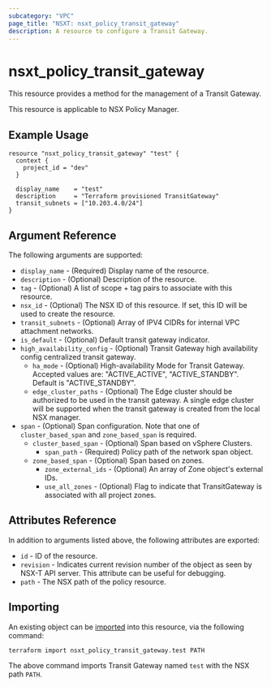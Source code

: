 ```yaml
---
subcategory: "VPC"
page_title: "NSXT: nsxt_policy_transit_gateway"
description: A resource to configure a Transit Gateway.
---
```


# nsxt_policy_transit_gateway

This resource provides a method for the management of a Transit Gateway.

This resource is applicable to NSX Policy Manager.

## Example Usage

```hcl
resource "nsxt_policy_transit_gateway" "test" {
  context {
    project_id = "dev"
  }

  display_name    = "test"
  description     = "Terraform provisioned TransitGateway"
  transit_subnets = ["10.203.4.0/24"]
}
```

## Argument Reference

The following arguments are supported:

* `display_name` - (Required) Display name of the resource.
* `description` - (Optional) Description of the resource.
* `tag` - (Optional) A list of scope + tag pairs to associate with this resource.
* `nsx_id` - (Optional) The NSX ID of this resource. If set, this ID will be used to create the resource.
* `transit_subnets` - (Optional) Array of IPV4 CIDRs for internal VPC attachment networks.
* `is_default` - (Optional) Default transit gateway indicator.
* `high_availability_config` - (Optional) Transit Gateway high availability config centralized transit gateway.
  * `ha_mode` - (Optional) High-availability Mode for Transit Gateway. Accepted values are: "ACTIVE_ACTIVE", "ACTIVE_STANDBY". Default is "ACTIVE_STANDBY".
  * `edge_cluster_paths` - (Optional) The Edge cluster should be authorized to be used in the transit gateway. A single edge cluster will be supported when the transit gateway is created from the local NSX manager.
* `span` - (Optional) Span configuration. Note that one of `cluster_based_span` and `zone_based_span` is required.
  * `cluster_based_span` - (Optional) Span based on vSphere Clusters.
    * `span_path` - (Required) Policy path of the network span object.
  * `zone_based_span` - (Optional) Span based on zones.
    * `zone_external_ids` - (Optional) An array of Zone object's external IDs.
    * `use_all_zones` - (Optional) Flag to indicate that TransitGateway is associated with all project zones.

## Attributes Reference

In addition to arguments listed above, the following attributes are exported:

* `id` - ID of the resource.
* `revision` - Indicates current revision number of the object as seen by NSX-T API server. This attribute can be useful for debugging.
* `path` - The NSX path of the policy resource.

## Importing

An existing object can be [imported][docs-import] into this resource, via the following command:

[docs-import]: https://developer.hashicorp.com/terraform/cli/import

```shell
terraform import nsxt_policy_transit_gateway.test PATH
```

The above command imports Transit Gateway named `test` with the NSX path `PATH`.
